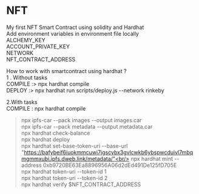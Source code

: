 # NFT
My first NFT Smart Contract using solidity and Hardhat <br/>
Add environment variables in environment file locally<br/>
ALCHEMY_KEY<br/>
ACCOUNT_PRIVATE_KEY<br/>
NETWORK<br/>
NFT_CONTRACT_ADDRESS<br/>

How to work with smartcontract using hardhat ?<br/>
1 . Without tasks <br/>
COMPILE :> npx hardhat compile<br/>
DEPLOY :> npx hardhat run scripts/deploy.js --network rinkeby <br/>

2.With tasks <br/>
COMPILE : npx hardhat compile<br/>
> npx ipfs-car --pack images --output images.car<br/>
> npx ipfs-car --pack metadata --output metadata.car<br/>
> npx hardhat check-balance<br/>
> npx hardhat deploy<br/>
> npx hardhat set-base-token-uri --base-url "https://bafybeif6iuokmmcuwj7jgscybx3gvlcwkb6ybspwcduivl7mbqmgmmxubi.ipfs.dweb.link/metadata/"<br/>
> npx hardhat mint --address 0xb9720BE63Ea8896956A06d2dEd491De125fD705E<br/>
> npx hardhat token-uri --token-id 1<br/>
> npx hardhat token-uri --token-id 2<br/>
> npx hardhat verify $NFT_CONTRACT_ADDRESS<br/>
